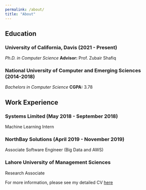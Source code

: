 ```yaml
---
permalink: /about/
title: "About"
---
```


## Education
### **University of California, Davis (2021 - Present)**
*Ph.D. in Computer Science*
**Advisor:** Prof. Zubair Shafiq

### **National University of Computer and Emerging Sciences (2014-2018)**
*Bachelors in Computer Science*
**CGPA:** 3.78

## Work Experience

### **Systems Limited (May 2018 - September 2018)**
Machine Learning Intern

### **NorthBay Solutions** (April 2019 - November 2019)
Associate Software Engineer (Big Data and AWS)

### **Lahore University of Management Sciences**
Research Associate


For more information, please see my detailed CV [here](../assets/docs/CV.pdf)